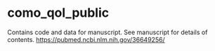 # como_qol_public
Contains code and data for manuscript. See manuscript for details of contents. https://pubmed.ncbi.nlm.nih.gov/36649256/

